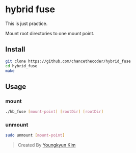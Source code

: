 # hybrid fuse

This is just practice.  

Mount root directories to one mount point.  

## Install

```bash
git clone https://github.com/chancethecoder/hybrid_fuse
cd hybrid_fuse
make
```

## Usage

### mount

```bash
./hb_fuse [mount-point] [rootDir] [rootDir]
```

### unmount

```bash
sudo unmount [mount-point]
```

> Created By [Youngkyun Kim](https://github.com/chancethecoder)
